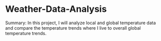 # Weather-Data-Analysis

Summary:
In this project, I will analyze local and global temperature data and compare the temperature trends where I live to overall global temperature trends.
